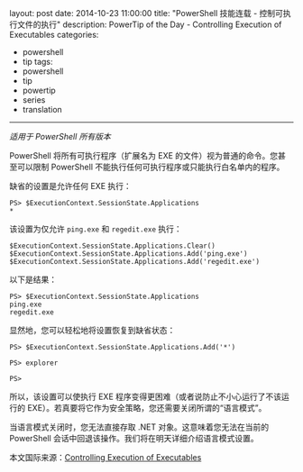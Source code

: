 ﻿layout: post
date: 2014-10-23 11:00:00
title: "PowerShell 技能连载 - 控制可执行文件的执行"
description: PowerTip of the Day - Controlling Execution of Executables
categories:
- powershell
- tip
tags:
- powershell
- tip
- powertip
- series
- translation
---
_适用于 PowerShell 所有版本_

PowerShell 将所有可执行程序（扩展名为 EXE 的文件）视为普通的命令。您甚至可以限制 PowerShell 不能执行任何可执行程序或只能执行白名单内的程序。

缺省的设置是允许任何 EXE 执行：

    PS> $ExecutionContext.SessionState.Applications
    *

该设置为仅允许 `ping.exe` 和 `regedit.exe` 执行：

    $ExecutionContext.SessionState.Applications.Clear()
    $ExecutionContext.SessionState.Applications.Add('ping.exe')
    $ExecutionContext.SessionState.Applications.Add('regedit.exe')

以下是结果：

    PS> $ExecutionContext.SessionState.Applications
    ping.exe
    regedit.exe

显然地，您可以轻松地将设置恢复到缺省状态：

    PS> $ExecutionContext.SessionState.Applications.Add('*')
    
    PS> explorer
    
    PS>

所以，该设置可以使执行 EXE 程序变得更困难（或者说防止不小心运行了不该运行的 EXE）。若真要将它作为安全策略，您还需要关闭所谓的“语言模式”。

当语言模式关闭时，您无法直接存取 .NET 对象。这意味着您无法在当前的 PowerShell 会话中回退该操作。我们将在明天详细介绍语言模式设置。

<!--more-->
本文国际来源：[Controlling Execution of Executables](http://community.idera.com/powershell/powertips/b/tips/posts/controlling-execution-of-executables)

